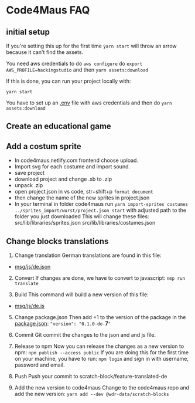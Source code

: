 # Code4Maus FAQ

## initial setup 

If you're setting this up for the first time `ỳarn start` will throw an arrow because it can't find the assets. 

You need aws credentials to do 
`aws configure`
do `export AWS_PROFILE=hackingstudio`
and then 
`yarn assets:download`
 
 If this is done, you can run your project locally with: 

`yarn start`


You have to set up an [.env](.env) file with aws credentials and then
do 
`yarn assets:download` 




## Create an educational game

## Add a costum sprite

- In code4maus.netlify.com frontend choose upload. 
- Import svg for each costume and import sound.
- save project
- download project and change .sb to .zip
- unpack .zip
- open project.json in vs code, str+shift+p ```format document```
- then change the name of the new sprites in project.json 
- In your terminal in folder code4maus run ```yarn import-sprites costumes ../sprites_import/wurst/project.json start``` with adjusted path to the folder you just downloaded
This will change these files: 
src/lib/libraries/sprites.json
src/lib/libraries/costumes.json
 


## Change blocks translations

1. Change translation
German translations are found in this file: 
* [msg/js/de.json](msg/js/de.json)

2. Convert
If changes are done, we have to convert to javascript:
` nmp run translate `

3. Build
This command will build a new version of this file: 
 * [msg/js/de.js](msg/js/de.js)

5. Change package.json
Then add +1 to the version of the package in the [package.json](package.json): 
`"version": "0.1.0-de-`**7**`"`

4. Commit
Git commit the changes to the json and and js file.

6. Release to npm
Now you can release the changes as a new version to npm:
`npm publish --access public`
If you are doing this for the first time on your machine, you have to run: 
`npm login`
and sign in with username, password and email.

7. Push 
Push your commit to scratch-block/feature-translated-de

7. Add the new version to code4maus 
Change to the code4maus repo and add the new version: 
`yarn add --dev @wdr-data/scratch-blocks`